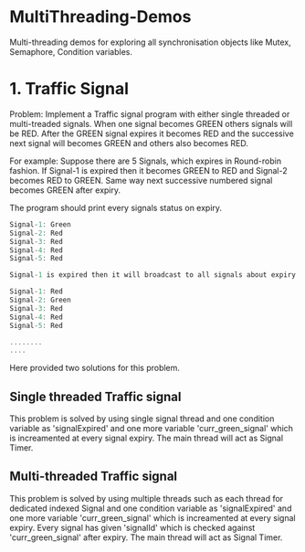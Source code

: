 # MultiThreading-Demos
Multi-threading demos for exploring all synchronisation objects like Mutex, Semaphore, Condition variables.

# 1. Traffic Signal
   Problem: Implement a Traffic signal program with either single threaded or multi-treaded signals. When one signal becomes GREEN others signals will be RED. After the GREEN signal expires it becomes RED and the successive next signal will becomes GREEN and others also becomes RED.

For example: Suppose there are 5 Signals, which expires in Round-robin fashion. If Signal-1 is expired then it becomes GREEN to RED and Signal-2 becomes RED to GREEN. Same way next successive numbered signal becomes GREEN after expiry.
   
The program should print every signals status on expiry.
```C
Signal-1: Green
Signal-2: Red
Signal-3: Red
Signal-4: Red
Signal-5: Red

Signal-1 is expired then it will broadcast to all signals about expiry status and then all Signals will update and print the state.

Signal-1: Red
Signal-2: Green
Signal-3: Red
Signal-4: Red
Signal-5: Red

........
....

```

Here provided two solutions for this problem.

## Single threaded Traffic signal
This problem is solved by using single signal thread and one condition variable as 'signalExpired' and one more variable 'curr_green_signal' which is increamented at every signal expiry. The main thread will act as Signal Timer.

## Multi-threaded Traffic signal
This problem is solved by using multiple threads such as each thread for dedicated indexed Signal and one condition variable as 'signalExpired' and one more variable 'curr_green_signal' which is increamented at every signal expiry.
Every signal has given 'signalId' which is checked against 'curr_green_signal' after expiry.
The main thread will act as Signal Timer.
